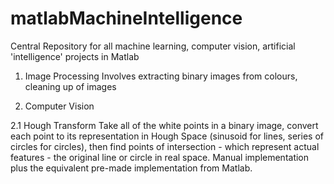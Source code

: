 # matlabMachineIntelligence
Central Repository for all machine learning, computer vision, artificial 'intelligence' projects in Matlab

1. Image Processing
Involves extracting binary images from colours, cleaning up of images


2. Computer Vision

2.1 Hough Transform
Take all of the white points in a binary image, convert each point to its representation in Hough Space (sinusoid for lines, series of circles for circles), then find points of intersection - which represent actual features - the original line or circle in real space.
Manual implementation plus the equivalent pre-made implementation from Matlab.